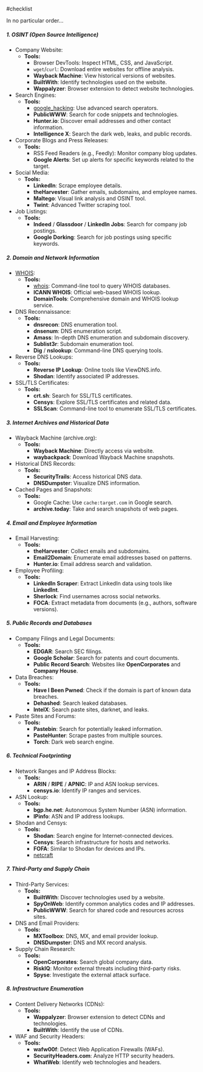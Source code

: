 #checklist

In no particular order...
##### 1. OSINT (Open Source Intelligence)
- Company Website:
  - **Tools:** 
    - Browser DevTools: Inspect HTML, CSS, and JavaScript.
    - `wget`/`curl`: Download entire websites for offline analysis.
    - **Wayback Machine**: View historical versions of websites.
    - **BuiltWith**: Identify technologies used on the website.
    - **Wappalyzer**: Browser extension to detect website technologies.
- Search Engines:
  - **Tools:** 
    - [google_hacking](Passive/Search-Engines/google_hacking.md): Use advanced search operators.
    - **PublicWWW**: Search for code snippets and technologies.
    - **Hunter.io**: Discover email addresses and other contact information.
    - **Intelligence X**: Search the dark web, leaks, and public records.
- Corporate Blogs and Press Releases:
  - **Tools:** 
    - RSS Feed Readers (e.g., Feedly): Monitor company blog updates.
    - **Google Alerts**: Set up alerts for specific keywords related to the target.
- Social Media:
  - **Tools:** 
    - **LinkedIn**: Scrape employee details.
    - **theHarvester**: Gather emails, subdomains, and employee names.
    - **Maltego**: Visual link analysis and OSINT tool.
    - **Twint**: Advanced Twitter scraping tool.
- Job Listings:
  - **Tools:** 
    - **Indeed** / **Glassdoor** / **LinkedIn Jobs**: Search for company job postings.
    - **Google Dorking**: Search for job postings using specific keywords.
##### 2. Domain and Network Information
- [WHOIS](Passive/Internet-Registry/WHOIS.md):
  - **Tools:** 
    - [whois](../../Tools/whois.md): Command-line tool to query WHOIS databases.
    - **ICANN WHOIS**: Official web-based WHOIS lookup.
    - **DomainTools**: Comprehensive domain and WHOIS lookup service.
- DNS Reconnaissance:
  - **Tools:** 
    - **dnsrecon**: DNS enumeration tool.
    - **dnsenum**: DNS enumeration script.
    - **Amass**: In-depth DNS enumeration and subdomain discovery.
    - **Sublist3r**: Subdomain enumeration tool.
    - **Dig** / **nslookup**: Command-line DNS querying tools.
- Reverse DNS Lookups:
  - **Tools:** 
    - **Reverse IP Lookup**: Online tools like ViewDNS.info.
    - **Shodan**: Identify associated IP addresses.
- SSL/TLS Certificates:
  - **Tools:** 
    - **crt.sh**: Search for SSL/TLS certificates.
    - **Censys**: Explore SSL/TLS certificates and related data.
    - **SSLScan**: Command-line tool to enumerate SSL/TLS certificates.
##### 3. Internet Archives and Historical Data
- Wayback Machine (archive.org):
  - **Tools:** 
    - **Wayback Machine**: Directly access via website.
    - **waybackpack**: Download Wayback Machine snapshots.
- Historical DNS Records:
  - **Tools:** 
    - **SecurityTrails**: Access historical DNS data.
    - **DNSDumpster**: Visualize DNS information.
- Cached Pages and Snapshots:
  - **Tools:** 
    - Google Cache: Use `cache:target.com` in Google search.
    - **archive.today**: Take and search snapshots of web pages.
##### 4. Email and Employee Information
- Email Harvesting:
  - **Tools:** 
    - **theHarvester**: Collect emails and subdomains.
    - **Email2Domain**: Enumerate email addresses based on patterns.
    - **Hunter.io**: Email address search and validation.
- Employee Profiling:
  - **Tools:** 
    - **LinkedIn Scraper**: Extract LinkedIn data using tools like **LinkedInt**.
    - **Sherlock**: Find usernames across social networks.
    - **FOCA**: Extract metadata from documents (e.g., authors, software versions).
##### 5. Public Records and Databases
- Company Filings and Legal Documents:
  - **Tools:** 
    - **EDGAR**: Search SEC filings.
    - **Google Scholar**: Search for patents and court documents.
    - **Public Record Search**: Websites like **OpenCorporates** and **Company House**.
- Data Breaches:
  - **Tools:** 
    - **Have I Been Pwned**: Check if the domain is part of known data breaches.
    - **Dehashed**: Search leaked databases.
    - **IntelX**: Search paste sites, darknet, and leaks.
- Paste Sites and Forums:
  - **Tools:** 
    - **Pastebin**: Search for potentially leaked information.
    - **PasteHunter**: Scrape pastes from multiple sources.
    - **Torch**: Dark web search engine.
##### 6. Technical Footprinting
- Network Ranges and IP Address Blocks:
  - **Tools:** 
    - **ARIN** / **RIPE** / **APNIC**: IP and ASN lookup services.
    - **censys.io**: Identify IP ranges and services.
- ASN Lookup:
  - **Tools:** 
    - **bgp.he.net**: Autonomous System Number (ASN) information.
    - **IPinfo**: ASN and IP address lookups.
- Shodan and Censys:
  - **Tools:** 
    - **Shodan**: Search engine for Internet-connected devices.
    - **Censys**: Search infrastructure for hosts and networks.
    - **FOFA**: Similar to Shodan for devices and IPs.
    - [netcraft](Passive/Technical-Information/netcraft.md)
##### 7. Third-Party and Supply Chain
- Third-Party Services:
  - **Tools:** 
    - **BuiltWith**: Discover technologies used by a website.
    - **SpyOnWeb**: Identify common analytics codes and IP addresses.
    - **PublicWWW**: Search for shared code and resources across sites.
- DNS and Email Providers:
  - **Tools:** 
    - **MXToolbox**: DNS, MX, and email provider lookup.
    - **DNSDumpster**: DNS and MX record analysis.
- Supply Chain Research:
  - **Tools:** 
    - **OpenCorporates**: Search global company data.
    - **RiskIQ**: Monitor external threats including third-party risks.
    - **Spyse**: Investigate the external attack surface.
##### 8. Infrastructure Enumeration
- Content Delivery Networks (CDNs):
  - **Tools:** 
    - **Wappalyzer**: Browser extension to detect CDNs and technologies.
    - **BuiltWith**: Identify the use of CDNs.
- WAF and Security Headers:
  - **Tools:** 
    - **wafw00f**: Detect Web Application Firewalls (WAFs).
    - **SecurityHeaders.com**: Analyze HTTP security headers.
    - **WhatWeb**: Identify web technologies and headers.